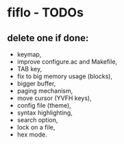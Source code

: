 # fiflo - TODOs
## delete one if done:
- keymap,
- improve configure.ac and Makefile,
- TAB key,
- fix to big memory usage (blocks),
- bigger buffer,
- paging mechanism,
- move cursor (YVFH keys),
- config file (theme),
- syntax highlighting,
- search option,
- lock on a file,
- hex mode.

